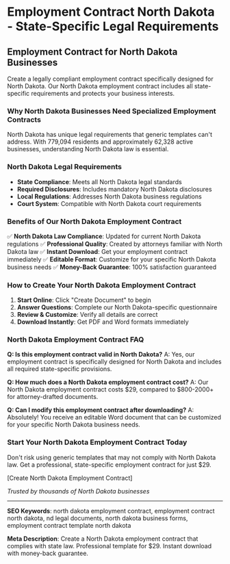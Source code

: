 # Employment Contract North Dakota - State-Specific Legal Requirements

## Employment Contract for North Dakota Businesses

Create a legally compliant employment contract specifically designed for North Dakota. Our North Dakota employment contract includes all state-specific requirements and protects your business interests.

### Why North Dakota Businesses Need Specialized Employment Contracts

North Dakota has unique legal requirements that generic templates can't address. With 779,094 residents and approximately 62,328 active businesses, understanding North Dakota law is essential.

### North Dakota Legal Requirements

- **State Compliance**: Meets all North Dakota legal standards
- **Required Disclosures**: Includes mandatory North Dakota disclosures
- **Local Regulations**: Addresses North Dakota business regulations
- **Court System**: Compatible with North Dakota court requirements

### Benefits of Our North Dakota Employment Contract

✅ **North Dakota Law Compliance**: Updated for current North Dakota regulations
✅ **Professional Quality**: Created by attorneys familiar with North Dakota law
✅ **Instant Download**: Get your employment contract immediately
✅ **Editable Format**: Customize for your specific North Dakota business needs
✅ **Money-Back Guarantee**: 100% satisfaction guaranteed

### How to Create Your North Dakota Employment Contract

1. **Start Online**: Click "Create Document" to begin
2. **Answer Questions**: Complete our North Dakota-specific questionnaire
3. **Review & Customize**: Verify all details are correct
4. **Download Instantly**: Get PDF and Word formats immediately

### North Dakota Employment Contract FAQ

**Q: Is this employment contract valid in North Dakota?**
A: Yes, our employment contract is specifically designed for North Dakota and includes all required state-specific provisions.

**Q: How much does a North Dakota employment contract cost?**
A: Our North Dakota employment contract costs $29, compared to $800-2000+ for attorney-drafted documents.

**Q: Can I modify this employment contract after downloading?**
A: Absolutely! You receive an editable Word document that can be customized for your specific North Dakota business needs.

### Start Your North Dakota Employment Contract Today

Don't risk using generic templates that may not comply with North Dakota law. Get a professional, state-specific employment contract for just $29.

[Create North Dakota Employment Contract]

*Trusted by thousands of North Dakota businesses*

---

**SEO Keywords**: north dakota employment contract, employment contract north dakota, nd legal documents, north dakota business forms, employment contract template north dakota

**Meta Description**: Create a North Dakota employment contract that complies with state law. Professional template for $29. Instant download with money-back guarantee.
